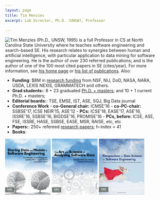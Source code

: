 ```yaml
---
layout: page
title: Tim Menzies
excerpt: Lab Director, Ph.D. (UNSW), Professor 

---
```


 
<img align=left
src="{{site.url}}/img/timm.png"> Tim Menzies (Ph.D.,
UNSW, 1995) is a full Professor in CS at North
Carolina State University where he teaches software
engineering and search-based SE.  His research
relates to synergies between human and artificial
intelligence, with particular application to data
mining for software engineering.  He is the author
of over 230 referred publications; and is the author of one of the
100 most cited papers in SE (cites/year).  For more information, see [his home page](http://menzies.us)  or [his list of publications](https://scholar.google.com/citations?user=7htTUTgmLtUC&hl=en). Also:

- **Funding**: $8M in [research funding](https://docs.google.com/spreadsheets/d/1Y5YrD3WkZlee7LLXLN5m9vvMPL2qBU-vruHpRr77dqg/edit#gid=676744746make%20-) from  NSF, NIJ, DoD, NASA, NARA, USDA, LEXIS NEXIS, GRAMMATECH and others.
- **Grad students:**: 8 + 23 graduated [Ph.D. + masters](https://docs.google.com/spreadsheets/d/1oWGEfEdt4aXZ_chBLTzw2RkKhGTKIKReetkcb8Zo2F4/edit?usp=sharing); and 10 + 1 current Ph.D. + masters;
- **Editorial boards:**: TSE, EMSE, IST, ASE, SQJ, Big Data journal
- **Conference Work**
       - **co-General chair:** ICMSE'16
       - **co-PC-chair:** SSBSE'17, ICSE NEIR'15, ASE'12
       - **PCs:**  ICSE'18, EASE'17, ASE'16, ISSRE'16, SSBSE'16, BIGDSE'16, PROMISE'16
       - **PCs, before:** ICSE, ASE, FSE, ISSRE, HASE, SSBSE, EASE, MSR, RAISE, etc, etc
- **Papers:**: 250+ refereed [research papers](https://scholar.google.com/citations?user=7htTUTgmLtUC&hl=en&oi=ao); h-index = 41
- **Books**: 

 <a href="https://www.amazon.com/Sharing-Data-Models-Software-Engineering/dp/0124172954"><img width=150 src="https://raw.githubusercontent.com/timm/timm.github.io/master/img/shareBookCover.png"></a>&nbsp;<a
 href="https://www.amazon.com/Art-Science-Analyzing-Software-Data/dp/0124115195"><img width=150 src="https://raw.githubusercontent.com/timm/timm.github.io/master/img/asdbookCover.png"></a>&nbsp;<a
  href="https://www.amazon.com/Perspectives-Data-Science-Software-Engineering/dp/0128042060"><img width=150 src="https://raw.githubusercontent.com/timm/timm.github.io/master/img/perspectivesBook.jpg"></a>

